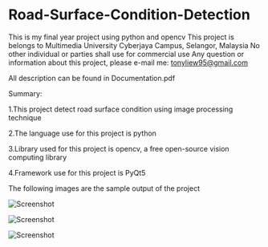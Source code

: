 # Road-Surface-Condition-Detection
This is my final year project using python and opencv
This project is belongs to Multimedia University Cyberjaya Campus, Selangor, Malaysia
No other individual or parties shall use for commercial use
Any question or information about this project, please e-mail me: tonyliew95@gmail.com

All description can be found in Documentation.pdf

Summary:

1.This project detect road surface condition using image processing technique

2.The language use for this project is python

3.Library used for this project is opencv, a free open-source vision computing library

4.Framework use for this project is PyQt5

The following images are the sample output of the project

![Screenshot](https://github.com/tonyliew95/Road-Surface-Condition-Detection/blob/master/Sample%20output/Capture1.JPG)

![Screenshot](https://github.com/tonyliew95/Road-Surface-Condition-Detection/blob/master/Sample%20output/Capture2.JPG)

![Screenshot](https://github.com/tonyliew95/Road-Surface-Condition-Detection/blob/master/Sample%20output/Capture3.JPG)



